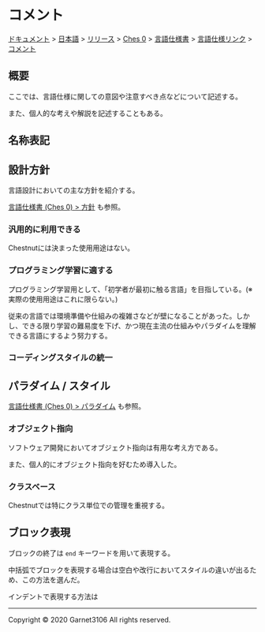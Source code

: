# コメント

[ドキュメント](../../../../../../index.md) > [日本語](../../../../../index.md) > [リリース](../../../../index.md) > [Ches 0](../../../index.md) > [言語仕様書](../../index.md) > [言語仕様リンク](../index.md) > [コメント](./index.md)

## 概要

ここでは、言語仕様に関しての意図や注意すべき点などについて記述する。

また、個人的な考えや解説を記述することもある。

## 名称表記



## 設計方針

言語設計においての主な方針を紹介する。

[言語仕様書 (Ches 0) > 方針](../../index.md) も参照。

### 汎用的に利用できる

Chestnutには決まった使用用途はない。

### プログラミング学習に適する

プログラミング学習用として、「初学者が最初に触る言語」を目指している。(※ 実際の使用用途はこれに限らない。)

従来の言語では環境準備や仕組みの複雑さなどが壁になることがあった。しかし、できる限り学習の難易度を下げ、かつ現在主流の仕組みやパラダイムを理解できる言語にするよう努力する。

### コーディングスタイルの統一

## パラダイム / スタイル

[言語仕様書 (Ches 0) > パラダイム](../../index.md) も参照。

### オブジェクト指向

ソフトウェア開発においてオブジェクト指向は有用な考え方である。

また、個人的にオブジェクト指向を好むため導入した。

### クラスベース

Chestnutでは特にクラス単位での管理を重視する。

## ブロック表現

ブロックの終了は `end` キーワードを用いて表現する。

中括弧でブロックを表現する場合は空白や改行においてスタイルの違いが出るため、この方法を選んだ。

インデントで表現する方法は

---

Copyright © 2020 Garnet3106 All rights reserved.

